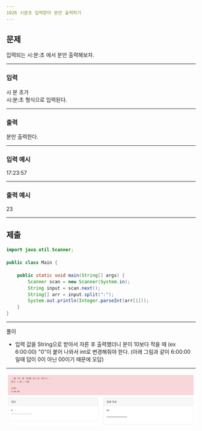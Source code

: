 ```yaml
---
1026 시분초 입력받아 분만 출력하기
---
```

문제
---
입력되는 시:분:초 에서 분만 출력해보자.

---
### 입력 

시 분 초가   
시:분:초 형식으로 입력된다.

---
### 출력   

분만 출력한다.


---
### 입력 예시

17:23:57

---
### 출력 예시

23

---
제출
---
```java
import java.util.Scanner;

public class Main {

	public static void main(String[] args) {
		Scanner scan = new Scanner(System.in);
		String input = scan.next();
		String[] arr = input.split(":");
		System.out.println(Integer.parseInt(arr[1]));
	}
}
```
---
풀이

* 입력 값을 String으로 받아서 자른 후 출력했더니 분이 10보다 작을 때 (ex 6:00:00) "0"이 붙어 나와서 int로 변경해줘야 한다.
  (아래 그림과 같이 6:00:00 일때 답이 0이 아닌 00이기 때문에 오답)
---
![](images/1026.PNG)